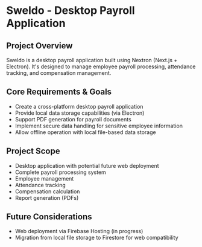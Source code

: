 # Sweldo - Desktop Payroll Application

## Project Overview
Sweldo is a desktop payroll application built using Nextron (Next.js + Electron). It's designed to manage employee payroll processing, attendance tracking, and compensation management.

## Core Requirements & Goals
- Create a cross-platform desktop payroll application
- Provide local data storage capabilities (via Electron)
- Support PDF generation for payroll documents
- Implement secure data handling for sensitive employee information
- Allow offline operation with local file-based data storage

## Project Scope
- Desktop application with potential future web deployment
- Complete payroll processing system
- Employee management
- Attendance tracking
- Compensation calculation
- Report generation (PDFs)

## Future Considerations
- Web deployment via Firebase Hosting (in progress)
- Migration from local file storage to Firestore for web compatibility 